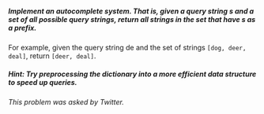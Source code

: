 ##### Implement an autocomplete system. That is, given a query string s and a set of all possible query strings, return all strings in the set that have s as a prefix.

For example, given the query string de and the set of strings `[dog, deer, deal]`, return `[deer, deal]`.

##### Hint: Try preprocessing the dictionary into a more efficient data structure to speed up queries.

###### This problem was asked by Twitter.